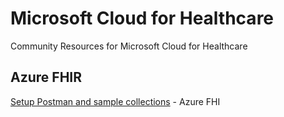 # Microsoft Cloud for Healthcare

Community Resources for Microsoft Cloud for Healthcare

## Azure FHIR

[Setup Postman and sample collections](https://github.com/microsoft/azure-health-data-services-workshop/blob/main/resources/docs/Postman_FHIR_service_README.md) - Azure FHI
